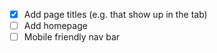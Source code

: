 - [x] Add page titles (e.g. that show up in the tab)
- [ ] Add homepage
- [ ] Mobile friendly nav bar